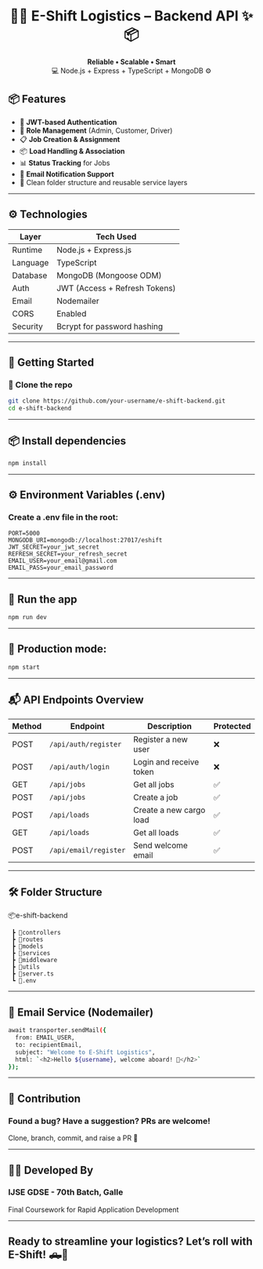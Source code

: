 <h1 align="center">🚚✨ E-Shift Logistics – Backend API ✨📦</h1>

<p align="center">
  <strong>Reliable • Scalable • Smart</strong><br>
  💻 Node.js + Express + TypeScript + MongoDB ⚙️
</p>


## 📦 Features

- 🔐 **JWT-based Authentication**  
- 👥 **Role Management** (Admin, Customer, Driver)  
- 📋 **Job Creation & Assignment**  
- 📦 **Load Handling & Association**  
- 📊 **Status Tracking** for Jobs  
- 📧 **Email Notification Support**  
- 📁 Clean folder structure and reusable service layers  

---

## ⚙️ Technologies

| Layer       | Tech Used                         |
|-------------|-----------------------------------|
| Runtime     | Node.js + Express.js              |
| Language    | TypeScript                        |
| Database    | MongoDB (Mongoose ODM)            |
| Auth        | JWT (Access + Refresh Tokens)     |
| Email       | Nodemailer                        |
| CORS        | Enabled                           |
| Security    | Bcrypt for password hashing       |

---

## 🚀 Getting Started

### 🔁 Clone the repo
```bash
git clone https://github.com/your-username/e-shift-backend.git
cd e-shift-backend
```

---
## 📦 Install dependencies
```bash
npm install
```

---
## ⚙️ Environment Variables (.env)

### Create a .env file in the root:
```properties
PORT=5000
MONGODB_URI=mongodb://localhost:27017/eshift
JWT_SECRET=your_jwt_secret
REFRESH_SECRET=your_refresh_secret
EMAIL_USER=your_email@gmail.com
EMAIL_PASS=your_email_password
```

---
## 🧪 Run the app
```bash
npm run dev
```

---
## 🚢 Production mode:
```bash
npm start
```

---
## 📬 API Endpoints Overview
| Method | Endpoint              | Description             | Protected |
| ------ | --------------------- | ----------------------- | --------- |
| POST   | `/api/auth/register`  | Register a new user     | ❌         |
| POST   | `/api/auth/login`     | Login and receive token | ❌         |
| GET    | `/api/jobs`           | Get all jobs            | ✅         |
| POST   | `/api/jobs`           | Create a job            | ✅         |
| POST   | `/api/loads`          | Create a new cargo load | ✅         |
| GET    | `/api/loads`          | Get all loads           | ✅         |
| POST   | `/api/email/register` | Send welcome email      | ✅         |


---
## 🛠️ Folder Structure
📦e-shift-backend
```
 ┣ 📁controllers
 ┣ 📁routes
 ┣ 📁models
 ┣ 📁services
 ┣ 📁middleware
 ┣ 📁utils
 ┣ 📄server.ts
 ┗ 📄.env
```
---

## 📩 Email Service (Nodemailer)

```bash
await transporter.sendMail({
  from: EMAIL_USER,
  to: recipientEmail,
  subject: "Welcome to E-Shift Logistics",
  html: `<h2>Hello ${username}, welcome aboard! 🎉</h2>`
});
```

---

## 📢 Contribution
### Found a bug? Have a suggestion? PRs are welcome!
Clone, branch, commit, and raise a PR 🚀

---

## 👩‍💻 Developed By
### IJSE GDSE - 70th Batch, Galle
Final Coursework for Rapid Application Development

---

## Ready to streamline your logistics? Let’s roll with E-Shift! 🛻💨





